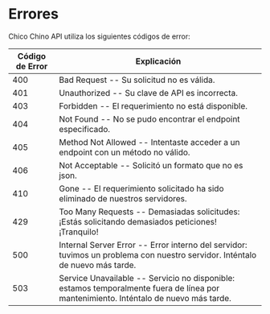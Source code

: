 # Errores

Chico Chino API utiliza los siguientes códigos de error:


Código de Error | Explicación
--------------- | ------------
400 | Bad Request -- Su solicitud no es válida.
401 | Unauthorized -- Su clave de API es incorrecta.
403 | Forbidden -- El requerimiento no está disponible.
404 | Not Found -- No se pudo encontrar el endpoint especificado.
405 | Method Not Allowed -- Intentaste acceder a un endpoint con un método no válido.
406 | Not Acceptable -- Solicitó un formato que no es json.
410 | Gone -- El requerimiento solicitado ha sido eliminado de nuestros servidores.
429 | Too Many Requests -- Demasiadas solicitudes: ¡Estás solicitando demasiados peticiones! ¡Tranquilo!
500 | Internal Server Error -- Error interno del servidor: tuvimos un problema con nuestro servidor. Inténtalo de nuevo más tarde.
503 | Service Unavailable -- Servicio no disponible: estamos temporalmente fuera de línea por mantenimiento. Inténtalo de nuevo más tarde.
